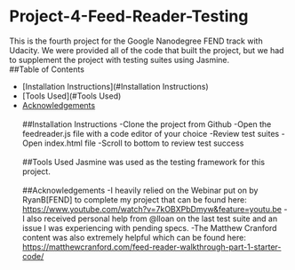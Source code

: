 # Project-4-Feed-Reader-Testing
This is the fourth project for the Google Nanodegree FEND track with Udacity.  We were provided all of the code that built the project, but we had to supplement the project with testing suites using Jasmine.  
##Table of Contents
- [Installation Instructions](#Installation Instructions)
- [Tools Used](#Tools Used)
- [Acknowledgements](#Acknowledgements)
<br><br>
##Installation Instructions
-Clone the project from Github
-Open the feedreader.js file with a code editor of your choice
-Review test suites
-Open index.html file 
-Scroll to bottom to review test success
<br><br>
##Tools Used
Jasmine was used as the testing framework for this project.
<br><br>
##Acknowledgements
-I heavily relied on the Webinar put on by RyanB[FEND] to complete my project that can be found here: https://www.youtube.com/watch?v=7kOBXPbDmyw&feature=youtu.be
-I also received personal help from @lloan on the last test suite and an issue I was experiencing with pending specs.
-The Matthew Cranford content was also extremely helpful which can be found here: https://matthewcranford.com/feed-reader-walkthrough-part-1-starter-code/
